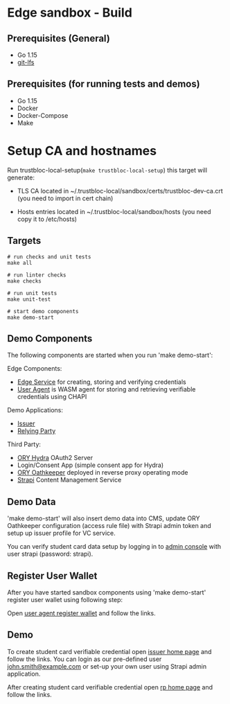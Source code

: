 # Edge sandbox - Build

## Prerequisites (General)
- Go 1.15
- [git-lfs](https://github.com/git-lfs/git-lfs/blob/master/README.md)

## Prerequisites (for running tests and demos)
- Go 1.15
- Docker
- Docker-Compose
- Make

# Setup CA and hostnames
Run trustbloc-local-setup(`make trustbloc-local-setup`) this target will generate:

- TLS CA located in ~/.trustbloc-local/sandbox/certs/trustbloc-dev-ca.crt (you need to import in cert chain)

- Hosts entries located in ~/.trustbloc-local/sandbox/hosts (you need copy it to /etc/hosts)

## Targets
```
# run checks and unit tests
make all

# run linter checks
make checks

# run unit tests
make unit-test

# start demo components
make demo-start
```

## Demo Components	

The following components are started when you run 'make demo-start':

Edge Components:
- [Edge Service](https://github.com/trustbloc/edge-service) for creating, storing and verifying credentials
- [User Agent](https://github.com/trustbloc/edge-agent/tree/master/cmd/user-agent) is WASM agent for storing and retrieving verifiable credentials using CHAPI

Demo Applications:
- [Issuer](../issuer/README.md)
- [Relying Party](../rp/README.md)

Third Party:
- [ORY Hydra](https://www.ory.sh/docs/hydra/) OAuth2 Server 
- Login/Consent App (simple consent app for Hydra)
- [ORY Oathkeeper](https://www.ory.sh/docs/oathkeeper/#reverse-proxy) deployed in reverse proxy operating mode
- [Strapi](https://strapi.io/documentation/3.0.0-beta.x/getting-started/introduction.html) Content Management Service


## Demo Data

'make demo-start' will also insert demo data into CMS, update ORY Oathkeeper configuration (access rule file) with Strapi admin token and setup up issuer profile for VC service.

You can verify student card data setup by logging in to [admin console](http://localhost:1337/admin) with user strapi (password: strapi).

## Register User Wallet

After you have started sandbox components using 'make demo-start' register user wallet using following step:

Open [user agent register wallet](https://myagent.trustbloc.local/login) and follow the links.

## Demo

To create student card verifiable credential open [issuer home page](https://issuer.trustbloc.local/) and follow the links. You can login as our pre-defined user john.smith@example.com or set-up your own user using Strapi admin application.

After creating student card verifiable credential open [rp home page](https://rp.trustbloc.local/) and follow the links.
